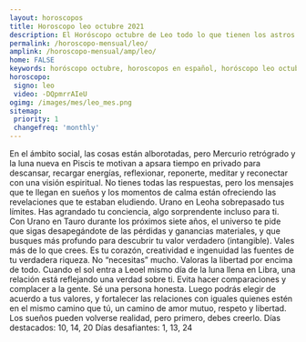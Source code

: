 ```yaml
---
layout: horoscopos
title: Horoscopo leo octubre 2021
description: El Horóscopo octubre de Leo todo lo que tienen los astros preparados para este mes, amor, trabajo, familia. Todo sobre astrologia, tarot, predicciones. Horoscopo gratis en español, predicciones y astrología.
permalink: /horoscopo-mensual/leo/
amplink: /horoscopo-mensual/amp/leo/
home: FALSE
keywords: horóscopo octubre, horoscopos en español, horóscopo leo octubre , horóscopo esperanza gracia, horoscop, horóscopos gratis, horoscopo leo, Tarot, Astrologia, Zodíaco, leo, horoscopo gratis, horoscopo del mes 
horoscopo:
 signo: leo
 video: -DQpmrrAIeU
ogimg: /images/mes/leo_mes.png
sitemap:
 priority: 1
 changefreq: 'monthly'
---
```



En el ámbito social, las cosas están alborotadas, pero Mercurio retrógrado y la luna nueva en Piscis te motivan a apsara tiempo en privado para descansar, recargar energías, reflexionar, reponerte, meditar y reconectar con una visión espiritual. No tienes todas las respuestas, pero los mensajes que te llegan en sueños y los momentos de calma están ofreciendo las revelaciones que te estaban eludiendo. 
Urano en Leoha sobrepasado tus límites. Has agrandado tu conciencia, algo sorprendente incluso para ti. Con Urano en Tauro durante los próximos siete años, el universo te pide que sigas desapegándote de las pérdidas y ganancias materiales, y que busques más profundo para descubrir tu valor verdadero (intangible). Vales más de lo que crees. Es tu corazón, creatividad e ingenuidad las fuentes de tu verdadera riqueza. No “necesitas” mucho. Valoras la libertad por encima de todo. 
Cuando el sol entra a Leoel mismo día de la luna llena en Libra, una relación está reflejando una verdad sobre ti. Evita hacer comparaciones y complacer a la gente. Sé una persona honesta. Luego podrás elegir de acuerdo a tus valores, y fortalecer las relaciones con iguales quienes estén en el mismo camino que tú, un camino de amor mutuo, respeto y libertad. Los sueños pueden volverse realidad, pero primero, debes creerlo. 
Días destacados: 10, 14, 20
 Días desafiantes: 1, 13, 24